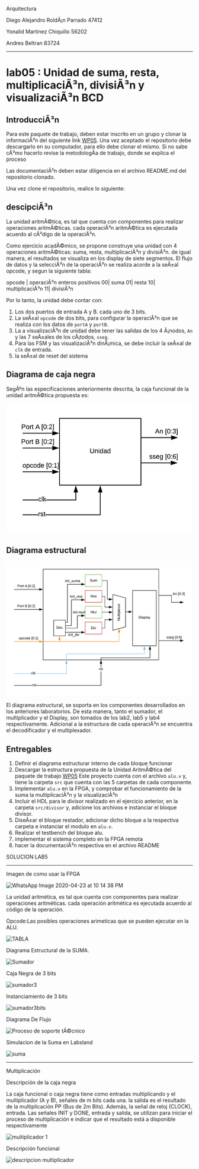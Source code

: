 Arquitectura
 
Diego Alejandro RoldÃ¡n Parrado 47412

Yonalid Martinez Chiquillo 56202

Andres Beltran 83724
______________________________________________________________________________



# lab05 : Unidad de suma, resta, multiplicaciÃ³n, divisiÃ³n y visualizaciÃ³n BCD
## IntroducciÃ³n


Para este paquete de trabajo, deben estar inscrito en un grupo y clonar la informaciÃ³n del siguiente link [WP05](https://classroom.github.com/g/dHrBou9a). Una vez aceptado el repositorio debe descargarlo en su computador, para ello debe clonar el mismo. Si no sabe cÃ³mo hacerlo revise la metodologÃ­a de trabajo, donde se explica el proceso

Las documentaciÃ³n deben estar diligencia en el archivo README.md del repositorio clonado.

Una vez clone el repositorio, realice lo siguiente:


## descipciÃ³n 
La unidad aritmÃ©tica, es tal que cuenta con componentes para realizar operaciones aritmÃ©ticas. cada operaciÃ³n aritmÃ©tica es ejecutada acuerdo al cÃ³digo de la operaciÃ³n. 

Como ejercicio acadÃ©mico, se propone construye una unidad con 4 operaciones aritmÃ©ticas: suma, resta, multiplicaciÃ³n y divisiÃ³n.  de igual manera, el resultados se visualiza en los display de siete segmentos. El flujo de datos y la selecciÃ³n de la operaciÃ³n se realiza acorde a la seÃ±al opcode, y segun la siguiente tabla:


opcode | operaciÃ³n  enteros positivos
00| suma
01| resta 
10|  multiplicaciÃ³n
11| divisiÃ³n 

Por lo tanto, la unidad debe contar con:

1. Los dos puertos de entrada A y B. cada uno de  3 bits.
2. La seÃ±al `opcode` de dos bits, para configurar la operaciÃ³n que se realiza con los datos de `portA` y `portB`.
3. La a visualizaciÃ³n de unidad debe tener las salidas de los 4 Ã¡nodos, `An`  y las 7 seÃ±ales de los cÃ¡todos, `sseg`.
4. Para las FSM  y las visualizaciÃ³n dinÃ¡mica, se debe incluir la seÃ±al de `clk` de entrada.
5. la seÃ±al de reset del sistema

## Diagrama de caja negra

SegÃºn las especificaciones anteriormente descrita, la caja funcional de la unidad aritmÃ©tica propuesta es:

![caja negra](https://github.com/Fabeltranm/SPARTAN6-ATMEGA-MAX5864/blob/master/lab/lab06_Unidad_aritmetica/doc/cajanegra.png)


## Diagrama estructural

![estructural](https://github.com/Fabeltranm/SPARTAN6-ATMEGA-MAX5864/blob/master/lab/lab06_Unidad_aritmetica/doc/diagraEstructural.png)

El diagrama estructural, se soporta en los componentes desarrollados en los anteriores laboratorios. De esta manera,  tanto el sumador, el multiplicador  y el Display, son tomados de los lab2, lab5 y lab4  respectivamente. Adicional a la estructura de cada operaciÃ³n se encuentra el decodificador  y el multiplexador.

## Entregables

1. Definir el diagrama estructurar interno de cada bloque funcionar 
2. Descargar la estructura propuesta de la  Unidad AritmÃ©tica del paquete de trabajo [WP05](https://classroom.github.com/g/dHrBou9a) Este proyecto cuenta con el archivo `alu.v` y, tiene la carpeta `src` que cuenta con las 5 carpetas de cada componente.
3. Implementar `alu.v` en la FPGA, y  comprobar el funcionamiento  de la suma la multiplicaciÃ³n y la visualizaciÃ³n
4. Incluir el  HDL para le divisor  realizado en el ejercicio anterior, en la carpeta `src/divisor`  y, adicione los archivos e instanciar el bloque divisor.
5. DiseÃ±ar el bloque restador, adicionar dicho bloque a la respectiva carpeta e instanciar el modulo en `alu.v`.
6. Realizar el testbench del bloque alu.
7. implementar el sistema completo en la FPGA remota
8. hacer la documentaciÃ³n respectiva en el archivo README
  
SOLUCION LAB5 
________________________________________________________________________________________________________________________________

Imagen de como usar la FPGA

![WhatsApp Image 2020-04-23 at 10 14 38 PM](https://user-images.githubusercontent.com/62714712/80264470-df03c900-8659-11ea-8aa1-e4b25b8c0d1c.jpeg)


La unidad aritmética, es tal que cuenta con componentes para realizar operaciones aritméticas. cada operación aritmética es ejecutada acuerdo al código de la operación.

Opcode:Las posibles operaciones arimeticas que se pueden ejecutar en la ALU.


![TABLA](https://user-images.githubusercontent.com/62714712/80263655-ebd2ed80-8656-11ea-9d18-427c406b2630.png)

Diagrama Estructural de la SUMA.


![Sumador](https://user-images.githubusercontent.com/62714712/80239337-ac3fdd80-8625-11ea-9c20-ee2d953edb7e.png)

Caja Negra de 3 bits

![sumador3](https://user-images.githubusercontent.com/62714712/80239725-5881c400-8626-11ea-8c2b-0549f57023b2.png)

Instanciamiento de 3 bits 

![sumador3bits](https://user-images.githubusercontent.com/62714712/80239338-acd87400-8625-11ea-9ad2-5c5185210bfc.png)

Diagrama De Flujo

![Proceso de soporte tÃ©cnico](https://user-images.githubusercontent.com/62714712/80242997-f330d180-862b-11ea-860f-2cba9749ed28.png)

Simulacion de la Suma en Labsland

![suma](https://user-images.githubusercontent.com/62714712/80264594-41f56000-865a-11ea-91bc-5d2c65b4f091.png)

_______________________________________________________________________________________________________________________________

Multiplicación 

Descripción de la caja negra 

La caja funcional o caja negra tiene como entradas multiplicando y el multiplicador (A y B), señales de m bits cada una. la salida es el resultado de la multiplicación PP (Bus de 2m Bits). Además, la señal de reloj (CLOCK), entrada. Las señales INIT y DONE, entrada y salida, se utilizan para iniciar el proceso de multiplicación e indicar que el resultado está a disponible respectivamente

![multiplicador 1](https://user-images.githubusercontent.com/62735033/80259075-5c274200-864a-11ea-86d6-7213e712b1ae.png)

Descripción funcional

![descripcion multiplicador](https://user-images.githubusercontent.com/62735033/80259868-2edb9380-864c-11ea-8324-6246cf336cdd.png)




 
